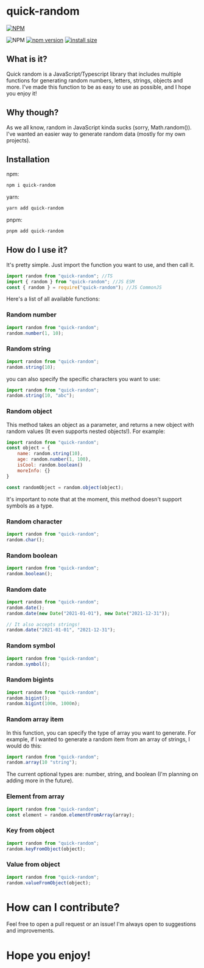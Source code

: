 # quick-random


[![NPM](https://nodei.co/npm/quick-random.png)](https://nodei.co/npm/quick-random/)

![NPM](https://img.shields.io/npm/l/quick-random)
[![npm version](https://badge.fury.io/js/quick-random.svg)](https://badge.fury.io/js/quick-random)
[![install size](https://packagephobia.com/badge?p=quick-random)](https://packagephobia.com/result?p=quick-random)

## What is it?

Quick random is a JavaScript/Typescript library that includes multiple functions for generating random numbers, letters, strings, objects and more. I've made this function to be as easy to use as possible, and I hope you enjoy it!

## Why though?

As we all know, random in JavaScript kinda sucks (sorry, Math.random()). I've wanted an easier way to generate random data (mostly for my own projects).

## Installation

npm:

```bash
npm i quick-random
```

yarn:

```bash
yarn add quick-random
```

pnpm:

```bash
pnpm add quick-random
```

## How do I use it?

It's pretty simple. Just import the function you want to use, and then call it.

```js
import random from "quick-random"; //TS
import { random } from "quick-random"; //JS ESM
const { random } = require("quick-random"); //JS CommonJS
```

 Here's a list of all available functions:

### Random number

```js
import random from "quick-random";
random.number(1, 10);
```

### Random string

```js
import random from "quick-random";
random.string(10);
```

you can also specify the specific characters you want to use:

```js
import random from "quick-random";
random.string(10, "abc");
```

### Random object

This method takes an object as a parameter, and returns a new object with random values (It even supports nested objects!). For example:

```js
import random from "quick-random";
const object = {
    name: random.string(10),
    age: random.number(1, 100),
    isCool: random.boolean()
    moreInfo: {}
}

const randomObject = random.object(object);
```

It's important to note that at the moment, this method doesn't support symbols as a type.

### Random character

```js
import random from "quick-random";
random.char();
```

### Random boolean

```js
import random from "quick-random";
random.boolean();
```

### Random date

```js
import random from "quick-random";
random.date();
random.date(new Date("2021-01-01"), new Date("2021-12-31"));

// It also accepts strings!
random.date("2021-01-01", "2021-12-31");
```

### Random symbol

```js
import random from "quick-random";
random.symbol();
```

### Random bigints

```js
import random from "quick-random";
random.bigint();
random.bigint(100n, 1000n);
```

### Random array item

In this function, you can specify the type of array you want to generate. For example, if I wanted to generate a random item from an array of strings, I would do this:

```js
import random from "quick-random";
random.array(10 "string");
```

The current optional types are: number, string, and boolean (I'm planning on adding more in the future).

### Element from array

```js
import random from "quick-random";
const element = random.elementFromArray(array);
```

### Key from object

```js
import random from "quick-random";
random.keyFromObject(object);
```

### Value from object

```js
import random from "quick-random";
random.valueFromObject(object);
```

# How can I contribute?
Feel free to open a pull request or an issue! I'm always open to suggestions and improvements.

# Hope you enjoy!